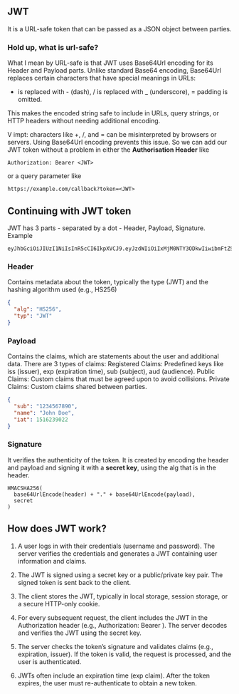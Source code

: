 ## JWT
It is a URL-safe token that can be passed as a JSON object between parties.

### Hold up, what is url-safe?
What I mean by URL-safe is that JWT uses Base64Url encoding for its Header and Payload parts.
Unlike standard Base64 encoding, Base64Url replaces certain characters that have special meanings in URLs:
+ is replaced with - (dash),
/ is replaced with _ (underscore),
= padding is omitted.

This makes the encoded string safe to include in URLs, query strings, or HTTP headers without needing additional encoding.

V impt: characters like +, /, and = can be misinterpreted by browsers or servers. Using Base64Url encoding prevents this issue.
So we can add our JWT token without a problem in either the **Authorisation Header** like 
```
Authorization: Bearer <JWT>
```
or a query parameter like
```
https://example.com/callback?token=<JWT>
```

## Continuing with JWT token
JWT has 3 parts - separated by a dot - Header, Payload, Signature.
Example
```
eyJhbGciOiJIUzI1NiIsInR5cCI6IkpXVCJ9.eyJzdWIiOiIxMjM0NTY3ODkwIiwibmFtZSI6IkpvaG4gRG9lIiwiaWF0IjoxNTE2MjM5MDIyfQ.SflKxwRJSMeKKF2QT4fwpMeJf36POk6yJV_adQssw5c

```

### Header
Contains metadata about the token, typically the type (JWT) and the hashing algorithm used (e.g., HS256)
```json
{
  "alg": "HS256",
  "typ": "JWT"
}
```

### Payload
Contains the claims, which are statements about the user and additional data.
There are 3 types of claims:
Registered Claims: Predefined keys like iss (issuer), exp (expiration time), sub (subject), aud (audience).
Public Claims: Custom claims that must be agreed upon to avoid collisions.
Private Claims: Custom claims shared between parties.
```json
{
  "sub": "1234567890",
  "name": "John Doe",
  "iat": 1516239022
}
```

### Signature
It verifies the authenticity of the token. It is created by encoding the header and payload and signing it with
a **secret key**, using the alg that is in the header.
```
HMACSHA256(
  base64UrlEncode(header) + "." + base64UrlEncode(payload),
  secret
)
```

## How does JWT work?
1) A user logs in with their credentials (username and password).
The server verifies the credentials and generates a JWT containing user information and claims.

2) The JWT is signed using a secret key or a public/private key pair.
The signed token is sent back to the client.

3) The client stores the JWT, typically in local storage, session storage, or a secure HTTP-only cookie.

4) For every subsequent request, the client includes the JWT in the Authorization header (e.g., Authorization: Bearer <token>).
The server decodes and verifies the JWT using the secret key.

5) The server checks the token’s signature and validates claims (e.g., expiration, issuer).
If the token is valid, the request is processed, and the user is authenticated.

6) JWTs often include an expiration time (exp claim).
After the token expires, the user must re-authenticate to obtain a new token.
